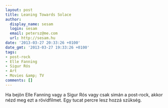 ```yaml
---
layout: post
title: Leaning Towards Solace
author:
  display_name: sesam
  login: sesam
  email: petersz@me.com
  url: http://sesam.hu
date: '2013-03-27 20:33:26 +0100'
date_gmt: '2013-03-27 19:33:26 +0100'
tags:
- post-rock
- Elle Fanning
- Sigur Rós
- Art
- Movies &amp; TV
comments: []
---
```


Ha bejön Elle Fanning vagy a Sigur Rós vagy csak simán a post-rock, akkor nézd meg ezt a rövidfilmet. Egy tucat percre lesz hozzá szükség.
